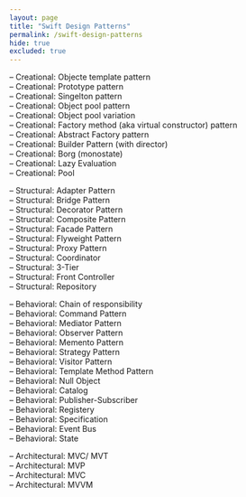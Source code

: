 ```yaml
---
layout: page
title: "Swift Design Patterns"
permalink: /swift-design-patterns
hide: true
excluded: true
---
```


– Creational: Objecte template pattern<br>
– Creational: Prototype pattern<br>
– Creational: Singelton pattern<br>
– Creational: Object pool pattern<br>
– Creational: Object pool variation<br>
– Creational: Factory method (aka virtual constructor) pattern<br>
– Creational: Abstract Factory pattern<br>
– Creational: Builder Pattern (with director)<br>
– Creational: Borg (monostate)<br>
– Creational: Lazy Evaluation<br>
– Creational: Pool<br>

– Structural: Adapter Pattern<br>
– Structural: Bridge Pattern<br>
– Structural: Decorator Pattern<br>
– Structural: Composite Pattern<br>
– Structural: Facade Pattern<br>
– Structural: Flyweight Pattern<br>
– Structural: Proxy Pattern<br>
– Structural: Coordinator<br>
– Structural: 3-Tier<br>
– Structural: Front Controller<br>
– Structural: Repository<br>

– Behavioral: Chain of responsibility<br>
– Behavioral: Command Pattern<br>
– Behavioral: Mediator Pattern<br>
– Behavioral: Observer Pattern<br>
– Behavioral: Memento Pattern<br>
– Behavioral: Strategy Pattern<br>
– Behavioral: Visitor Pattern<br>
– Behavioral: Template Method Pattern<br>
– Behavioral: Null Object<br>
– Behavioral: Catalog<br>
– Behavioral: Publisher-Subscriber<br>
– Behavioral: Registery<br>
– Behavioral: Specification<br>
– Behavioral: Event Bus<br>
– Behavioral: State<br>

– Architectural: MVC/ MVT<br>
– Architectural: MVP<br>
– Architectural: MVC<br>
– Architectural: MVVM<br>